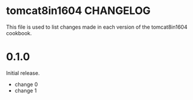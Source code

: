 # tomcat8in1604 CHANGELOG

This file is used to list changes made in each version of the tomcat8in1604 cookbook.

# 0.1.0

Initial release.

- change 0
- change 1


